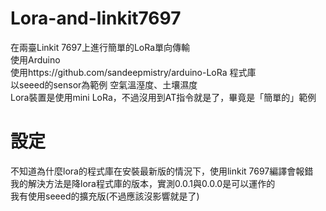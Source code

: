 # Lora-and-linkit7697

在兩臺Linkit 7697上進行簡單的LoRa單向傳輸\
使用Arduino\
使用https://github.com/sandeepmistry/arduino-LoRa 程式庫\
以seeed的sensor為範例 空氣溫溼度、土壤濕度\
Lora裝置是使用mini LoRa，不過沒用到AT指令就是了，畢竟是「簡單的」範例

# 設定

不知道為什麼lora的程式庫在安裝最新版的情況下，使用linkit 7697編譯會報錯\
我的解決方法是降lora程式庫的版本，實測0.0.1與0.0.0是可以運作的\
我有使用seeed的擴充版(不過應該沒影響就是了)
